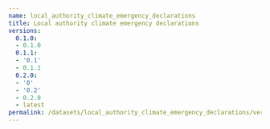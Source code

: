 ```yaml
---
name: local_authority_climate_emergency_declarations
title: Local authority climate emergency declarations
versions:
  0.1.0:
  - 0.1.0
  0.1.1:
  - '0.1'
  - 0.1.1
  0.2.0:
  - '0'
  - '0.2'
  - 0.2.0
  - latest
permalink: /datasets/local_authority_climate_emergency_declarations/versions
---
```

